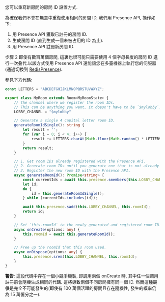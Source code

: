 您可以重寫新房間的房間 ID 設置方式.

為確保我們不會在無意中重復使用相同的房間 ID, 我們用 Presence API, 操作如下:

1. 用 Presence API 獲取已註冊的房間 ID.
2. 生成房間 ID (直到生成一個未被占用的 ID 為止).
3. 用 Presence API 註冊新房間 ID.

步驟 2 即使有數百萬個房間, 這裏也很可能只需要使用 4 個字母長度的房間 ID 進行一次叠代.以該方式使用 Presence API 還能讓您在多臺機器上執行您的伺服器(通過切換到 [RedisPresence](https://docs.colyseus.io/server/presence/#redispresence-clientopts)).

參見下方代碼:

```typescript
const LETTERS = "ABCDEFGHIJKLMNOPQRSTUVWXYZ";

export class MyRoom extends Room<MyRoomState> {
    // The channel where we register the room IDs.
    // This can be anything you want, it doesn't have to be `$mylobby`.
    LOBBY_CHANNEL = "$mylobby"

    // Generate a single 4 capital letter room ID.
    generateRoomIdSingle(): string {
        let result = '';
        for (var i = 0; i < 4; i++) {
            result += LETTERS.charAt(Math.floor(Math.random() * LETTERS.length));
        }
        return result;
    }

    // 1. Get room IDs already registered with the Presence API.
    // 2. Generate room IDs until you generate one that is not already used.
    // 3. Register the new room ID with the Presence API.
    async generateRoomId(): Promise<string> {
        const currentIds = await this.presence.smembers(this.LOBBY_CHANNEL);
        let id;
        do {
            id = this.generateRoomIdSingle();
        } while (currentIds.includes(id));

        await this.presence.sadd(this.LOBBY_CHANNEL, this.roomId);
        return id;
    }

    // Set `this.roomId` to the newly generated and registered room ID.
    async onCreate(options: any) {
        this.roomId = await this.generateRoomId();
    }

    // Free up the roomId that this room used.
    async onDispose(options: any) {
        this.presence.srem(this.LOBBY_CHANNEL, this.roomId);
    }
}
```

**警告**: 這段代碼中存在一個小競爭機製, 即調用兩個 onCreate 時, 其中任一個調用註冊前會隨機生成相同的代碼. 這將導致兩個不同房間擁有同一個 ID. 然而這種競爭是完全不可能發生的(即使有 100 萬個活躍的房間且存在隨機性, 發生的概率仍為 15 萬億分之一).
